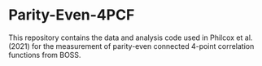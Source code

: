 # Parity-Even-4PCF

This repository contains the data and analysis code used in Philcox et al. (2021) for the measurement of parity-even connected 4-point correlation functions from BOSS.
